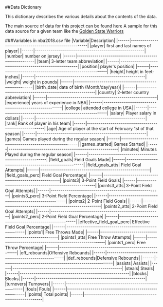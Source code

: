 ##Data Dictionary 

This dictionary describes the various details about the contents of the data. 

The main source of data for this project can be found [here](www.basketball-reference.com)
A sample for this data source for a given team like the [Golden State Warriors](https://www.basketball-reference.com/teams/GSW/2018.html)  

###Variables in nba2018.csv file 
|Variable|Description|
|------|--------------------------------------------------------|
|player| first and last names of player|
|------|--------------------------------------------------------|
|number| number on jersey|
|------|--------------------------------------------------------|
|team| 3-letter team abbreviation|
|------|--------------------------------------------------------|
|position| player's position|
|------|--------------------------------------------------------|
|height| height in feet-inches|
|------|--------------------------------------------------------|
|weight| weight in pounds|
|------|--------------------------------------------------------|
|birth_date| date of birth (Month/day/year)|
|------|--------------------------------------------------------|
|country| 2-letter country abbreviation|
|------|--------------------------------------------------------|
|experience| years of experience in NBA|
|------|--------------------------------------------------------|
|college| attended college in USA|
|------|--------------------------------------------------------|
|salary| Player salary in dollars|
|------|--------------------------------------------------------|
|rank| Rank of player in his team|
|------|--------------------------------------------------------|
|age| Age of player at the start of February 1st of that season|
|------|--------------------------------------------------------|
|games| Games played during the regular season|
|------|--------------------------------------------------------|
|games_started| Games Started|
|------|--------------------------------------------------------|
|minutes| Minutes Played during the regular season|
|------|--------------------------------------------------------|
|field_goals| Field Goals Made|
|------|--------------------------------------------------------|
|field_goals_atts| Field Goal Attempts|
|------|--------------------------------------------------------|
|field_goals_perc| Field Goal Percentage|
|------|--------------------------------------------------------|
|points3| 3-Point Field Goals|
|------|--------------------------------------------------------|
|points3_atts| 3-Point Field Goal Attempts|
|------|--------------------------------------------------------|
|points3_perc| 3-Point Field Percentage|
|------|--------------------------------------------------------|
|points2| 2-Point Field Goals|
|------|--------------------------------------------------------|
|points2_atts| 2-Point Field Goal Attempts|
|------|--------------------------------------------------------|
|points2_perc| 2-Point Field Goal Percentage|
|------|--------------------------------------------------------|
|effective_field_goal_perc| Effective Field Goal Percentage|
|------|--------------------------------------------------------|
|points1| Free Throws Made|
|------|--------------------------------------------------------|
|points1_atts| Free Throw Attempts|
|------|--------------------------------------------------------|
|points1_perc| Free Throw Percentage|
|------|--------------------------------------------------------|
|off_rebounds|Offensive Rebounds|
|------|--------------------------------------------------------|
|def_rebounds|Defensive Rebounds|
|------|--------------------------------------------------------|
|assists| Assists|
|------|--------------------------------------------------------|
|steals| Steals|
|------|--------------------------------------------------------|
|blocks| Blocks|
|------|--------------------------------------------------------|
|turnovers| Turnovers|
|------|--------------------------------------------------------|
|fouls| Fouls|
|------|--------------------------------------------------------|
|points| Total points|
|------|--------------------------------------------------------|
